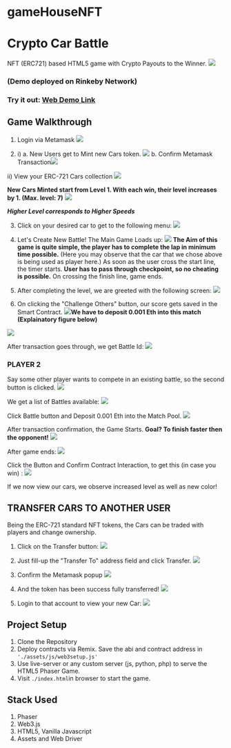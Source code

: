 
# gameHouseNFT
# Crypto Car Battle
NFT (ERC721) based HTML5 game with Crypto Payouts to the Winner.
![](https://i.imgur.com/irWxoGw.png)
### (Demo deployed on Rinkeby Network)
### Try it out: [Web Demo Link](https://apoorvlathey.com/projects/crypto-car-battle/)

## Game Walkthrough
1. Login via Metamask
	![](https://i.imgur.com/Kxsg3ww.png)

2. i) a. New Users get to Mint new Cars token.
![](https://i.imgur.com/3XTALGi.png)
b. Confirm Metamask Transaction![](https://i.imgur.com/74FiICm.png)

ii) View your ERC-721 Cars collection
![](https://i.imgur.com/BMQUbPj.png)

**New Cars Minted start from Level 1. With each win, their level increases by 1.
(Max. level: 7)**
![](https://i.imgur.com/q8Yu3qL.png)

***Higher Level corresponds to Higher Speeds***

3. Click on your desired car to get to the following menu:
![](https://i.imgur.com/BOvsUQS.png)
4. Let's Create New Battle!
The Main Game Loads up:
![](https://i.imgur.com/gJBFUsT.jpg)
**The Aim of this game is quite simple, the player has to complete the lap in minimum time possible.**
(Here you may observe that the car that we chose above is being used as player here.)
As soon as the user cross the start line, the timer starts. **User has to pass through checkpoint, so no cheating is possible.** On crossing the finish line, game ends.

5. After completing the level, we are greeted with the following screen:
![](https://i.imgur.com/m2QN5mk.png)

6. On clicking the "Challenge Others" button, our score gets saved in the Smart Contract. 
![](https://i.imgur.com/MfYsd56.png)**We have to deposit 0.001 Eth into this match (Explainatory figure below)**

![](https://i.imgur.com/tIOUXCk.png)

After transaction goes through, we get Battle Id:
![](https://i.imgur.com/V6Vl8Fc.png)

### PLAYER 2
Say some other player wants to compete in an existing battle, so the second button is clicked.
![](https://i.imgur.com/BOvsUQS.png)

We get a list of Battles available:
![](https://i.imgur.com/K7WzAwM.png)

Click Battle button and Deposit 0.001 Eth into the Match Pool.
![](https://i.imgur.com/pale6mp.png)

After transaction confirmation, the Game Starts.
**Goal? To finish faster then the opponent!**
![](https://i.imgur.com/OWX1ZS2.jpg)

After game ends:
![](https://i.imgur.com/wpcmIru.png)

Click the Button and Confirm Contract Interaction, to get this (in case you win) :
![](https://i.imgur.com/ri35KBu.png)

If we now view our cars, we observe increased level as well as new color!

## TRANSFER CARS TO ANOTHER USER
Being the ERC-721 standard NFT tokens, the Cars can be traded with players and change ownership.

1. Click on the Transfer button:
![](https://i.imgur.com/IwL5qkq.png)

2. Just fill-up the "Transfer To" address field and click Transfer.
![](https://i.imgur.com/NZHUJW2.png)

3. Confirm the Metamask popup
![](https://i.imgur.com/toBrzUJ.png)

4. And the token has been success fully transferred!
![](https://i.imgur.com/xvBgzYM.png)

5. Login to that account to view your new Car:
![](https://i.imgur.com/XSWMfWf.png)

## Project Setup
1. Clone the Repository
2. Deploy contracts via Remix. Save the abi and contract address in `'./assets/js/web3setup.js'`
3.  Use live-server or any custom server (js, python, php) to serve the HTML5 Phaser Game.
4. Visit `./index.html`in browser to start the game.

## Stack Used
1. Phaser
2. Web3.js
3. HTML5, Vanilla Javascript
4. Assets and Web Driver
